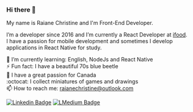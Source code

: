 ### Hi there 👋

My name is Raiane Christine and I'm Front-End Developer.

I’m a developer since 2016 and I’m currently a React Developer at [ifood](https://ifood.com.br/). \
I have a passion for mobile development and sometimes I develop applications in React Native for study.

🌱 I’m currently learning: English, NodeJs and React Native \
⚡ Fun fact: I have a beautiful 70s blue beetle \
🍁 I have a great passion for Canada \
:octocat: I collect miniatures of games and drawings \
📫 How to reach me: raianechristine@outlook.com 

[![Linkedin Badge](https://img.shields.io/badge/-LinkedIn-blue?style=flat-square&logo=Linkedin&logoColor=white&link=https://www.linkedin.com/in/raianechristine)](https://www.linkedin.com/in/raianechristine) [![LMedium Badge](https://img.shields.io/badge/-Medium-black?style=flat-square&logo=Medium&logoColor=white&link=https://medium.com/@raianechristine)](https://medium.com/@raianechristine)
